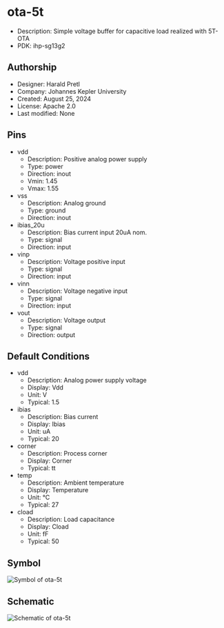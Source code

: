 # ota-5t

- Description: Simple voltage buffer for capacitive load realized with 5T-OTA
- PDK: ihp-sg13g2

## Authorship

- Designer: Harald Pretl
- Company: Johannes Kepler University
- Created: August 25, 2024
- License: Apache 2.0
- Last modified: None

## Pins

- vdd
  + Description: Positive analog power supply
  + Type: power
  + Direction: inout
  + Vmin: 1.45
  + Vmax: 1.55
- vss
  + Description: Analog ground
  + Type: ground
  + Direction: inout
- ibias_20u
  + Description: Bias current input 20uA nom.
  + Type: signal
  + Direction: input
- vinp
  + Description: Voltage positive input
  + Type: signal
  + Direction: input
- vinn
  + Description: Voltage negative input
  + Type: signal
  + Direction: input
- vout
  + Description: Voltage output
  + Type: signal
  + Direction: output

## Default Conditions

- vdd
  + Description: Analog power supply voltage
  + Display: Vdd
  + Unit: V
  + Typical: 1.5
- ibias
  + Description: Bias current
  + Display: Ibias
  + Unit: uA
  + Typical: 20
- corner
  + Description: Process corner
  + Display: Corner
  + Typical: tt
- temp
  + Description: Ambient temperature
  + Display: Temperature
  + Unit: °C
  + Typical: 27
- cload
  + Description: Load capacitance
  + Display: Cload
  + Unit: fF
  + Typical: 50

## Symbol

![Symbol of ota-5t](ota-5t_symbol.svg)

## Schematic

![Schematic of ota-5t](ota-5t_schematic.svg)
